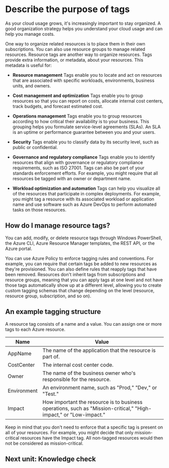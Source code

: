 # **Describe the purpose of tags**

As your cloud usage grows, it's increasingly important to stay organized. A good organization strategy helps you understand your cloud usage and can help you manage costs.

One way to organize related resources is to place them in their own subscriptions. You can also use resource groups to manage related resources. Resource tags are another way to organize resources. Tags provide extra information, or metadata, about your resources. This metadata is useful for:

- **Resource management** Tags enable you to locate and act on resources that are associated with specific workloads, environments, business units, and owners.

- **Cost management and optimization** Tags enable you to group resources so that you can report on costs, allocate internal cost centers, track budgets, and forecast estimated cost.

- **Operations management** Tags enable you to group resources according to how critical their availability is to your business. This grouping helps you formulate service-level agreements (SLAs). An SLA is an uptime or performance guarantee between you and your users.

- **Security** Tags enable you to classify data by its security level, such as public or confidential.

- **Governance and regulatory compliance** Tags enable you to identify resources that align with governance or regulatory compliance requirements, such as ISO 27001. Tags can also be part of your standards enforcement efforts. For example, you might require that all resources be tagged with an owner or department name.

- **Workload optimization and automation** Tags can help you visualize all of the resources that participate in complex deployments. For example, you might tag a resource with its associated workload or application name and use software such as Azure DevOps to perform automated tasks on those resources.

## **How do I manage resource tags?**

You can add, modify, or delete resource tags through Windows PowerShell, the Azure CLI, Azure Resource Manager templates, the REST API, or the Azure portal.

You can use Azure Policy to enforce tagging rules and conventions. For example, you can require that certain tags be added to new resources as they're provisioned. You can also define rules that reapply tags that have been removed. Resources don't inherit tags from subscriptions and resource groups, meaning that you can apply tags at one level and not have those tags automatically show up at a different level, allowing you to create custom tagging schemas that change depending on the level (resource, resource group, subscription, and so on).

## **An example tagging structure**

A resource tag consists of a name and a value. You can assign one or more tags to each Azure resource.

| Name        | Value                                                                                                             |
| ----------- | ----------------------------------------------------------------------------------------------------------------- |
| AppName     | The name of the application that the resource is part of.                                                         |
| CostCenter  | The internal cost center code.                                                                                    |
| Owner       | The name of the business owner who's responsible for the resource.                                                |
| Environment | An environment name, such as "Prod," "Dev," or "Test."                                                            |
| Impact      | How important the resource is to business operations, such as "Mission-critical," "High-impact," or "Low-impact." |

Keep in mind that you don't need to enforce that a specific tag is present on all of your resources. For example, you might decide that only mission-critical resources have the Impact tag. All non-tagged resources would then not be considered as mission-critical.

## **Next unit: Knowledge check**
